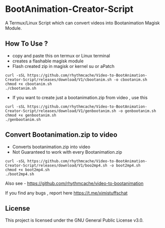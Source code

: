 # BootAnimation-Creator-Script
A Termux/Linux Script which can convert videos into Bootanimation Magisk Module.

## How To Use ?
- copy and paste this on termux or Linux terminal
- creates a flashable magisk module
- Flash created zip in magisk or kernel su or aPatch
```
curl -sSL https://github.com/rhythmcache/Video-to-BootAnimation-Creator-Script/releases/download/V1/cbootanim.sh -o cbootanim.sh
chmod +x cbootanim.sh
./cbootanim.sh
```

- If you want to create just a bootanimation.zip from video  , use this
```
curl -sSL https://github.com/rhythmcache/Video-to-BootAnimation-Creator-Script/releases/download/V1/genbootanim.sh -o genbootanim.sh
chmod +x genbootanim.sh
./genbootanim.sh
```
## Convert Bootanimation.zip to video

- Converts bootanimation.zip into video
- Not Guaranteed to work with every Bootanimation.zip
```
curl -sSL https://github.com/rhythmcache/Video-to-BootAnimation-Creator-Script/releases/download/V1/boo2mp4.sh -o boot2mp4.sh
chmod +x boot2mp4.sh
./boot2mp4.sh
```
Also see - https://github.com/rhythmcache/video-to-bootanimation


If you find any bugs , report here https://t.me/ximistuffschat

## License
This project is licensed under the GNU General Public License v3.0.
